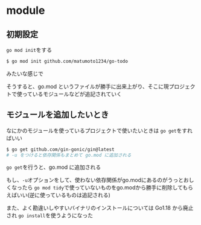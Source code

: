 # module

## 初期設定

`go mod init`をする

```bash
$ go mod init github.com/matumoto1234/go-todo
```

みたいな感じで



そうすると、go.mod というファイルが勝手に出来上がり、そこに現プロジェクトで使っているモジュールなどが追記されていく





## モジュールを追加したいとき

なにかのモジュールを使っているプロジェクトで使いたいときは `go get`をすればいい

```bash
$ go get github.com/gin-gonic/gin@latest
# -u をつけると依存関係もまとめて go.mod に追加される
```



`go get`を行うと、go.mod に追加される

もし、`-u`オプションをして、使わない依存関係がgo.modにあるのがうっとおしくなったら `go mod tidy`で使っていないものをgo.modから勝手に削除してもらえばいい(逆に使っているものは追記される)



また、よく勘違いしやすいバイナリのインストールについては Go1.18 から廃止され `go install`を使うようになった



